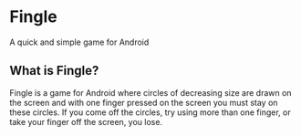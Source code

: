 Fingle
======

A quick and simple game for Android

## What is Fingle?

Fingle is a game for Android where circles of decreasing size are drawn on the screen and with one finger pressed 
on the screen you must stay on these circles. If you come off the circles, try using more than one finger, or take your
finger off the screen, you lose.
